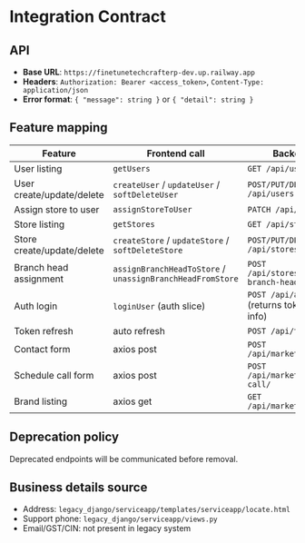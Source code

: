 # Integration Contract

## API

- **Base URL**: `https://finetunetechcrafterp-dev.up.railway.app`
- **Headers**: `Authorization: Bearer <access_token>`, `Content-Type: application/json`
- **Error format**: `{ "message": string }` or `{ "detail": string }`

## Feature mapping

| Feature                    | Frontend call                                             | Backend path                                          |
| -------------------------- | --------------------------------------------------------- | ----------------------------------------------------- |
| User listing               | `getUsers`                                                | `GET /api/users`                                      |
| User create/update/delete  | `createUser` / `updateUser` / `softDeleteUser`            | `POST/PUT/DELETE /api/users`                          |
| Assign store to user       | `assignStoreToUser`                                       | `PATCH /api/users/:id`                                |
| Store listing              | `getStores`                                               | `GET /api/stores`                                     |
| Store create/update/delete | `createStore` / `updateStore` / `softDeleteStore`         | `POST/PUT/DELETE /api/stores`                         |
| Branch head assignment     | `assignBranchHeadToStore` / `unassignBranchHeadFromStore` | `POST /api/stores/:id/assign-branch-head`             |
| Auth login                 | `loginUser` (auth slice)                                  | `POST /api/auth/login` (returns tokens and user info) |
| Token refresh              | auto refresh                                              | `POST /api/token/refresh`                             |
| Contact form               | axios post                                                | `POST /api/marketing/contact/`                        |
| Schedule call form         | axios post                                                | `POST /api/marketing/schedule-call/`                  |
| Brand listing              | axios get                                                 | `GET /api/marketing/brands/`                          |

## Deprecation policy

Deprecated endpoints will be communicated before removal.

## Business details source

- Address: `legacy_django/serviceapp/templates/serviceapp/locate.html`
- Support phone: `legacy_django/serviceapp/views.py`
- Email/GST/CIN: not present in legacy system

